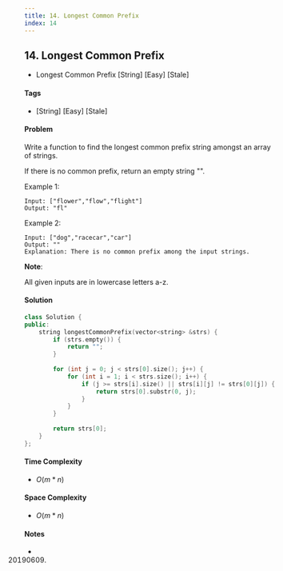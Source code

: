 ```yaml
---
title: 14. Longest Common Prefix
index: 14
---
```


## 14. Longest Common Prefix
- Longest Common Prefix [String] [Easy] [Stale]

#### Tags
- [String] [Easy] [Stale]

#### Problem
Write a function to find the longest common prefix string amongst an array of strings.

If there is no common prefix, return an empty string "".

Example 1:

    Input: ["flower","flow","flight"]
    Output: "fl"

Example 2:

    Input: ["dog","racecar","car"]
    Output: ""
    Explanation: There is no common prefix among the input strings.

**Note**:

All given inputs are in lowercase letters a-z.

#### Solution
``` C++
class Solution {
public:
    string longestCommonPrefix(vector<string> &strs) {
        if (strs.empty()) {
            return "";
        }
        
        for (int j = 0; j < strs[0].size(); j++) {
            for (int i = 1; i < strs.size(); i++) {
                if (j >= strs[i].size() || strs[i][j] != strs[0][j]) {
                    return strs[0].substr(0, j);
                }
            }
        }
        
        return strs[0];
    }
};
```

#### Time Complexity
- $O(m*n)$

#### Space Complexity
- $O(m*n)$

#### Notes
- 20190609.

